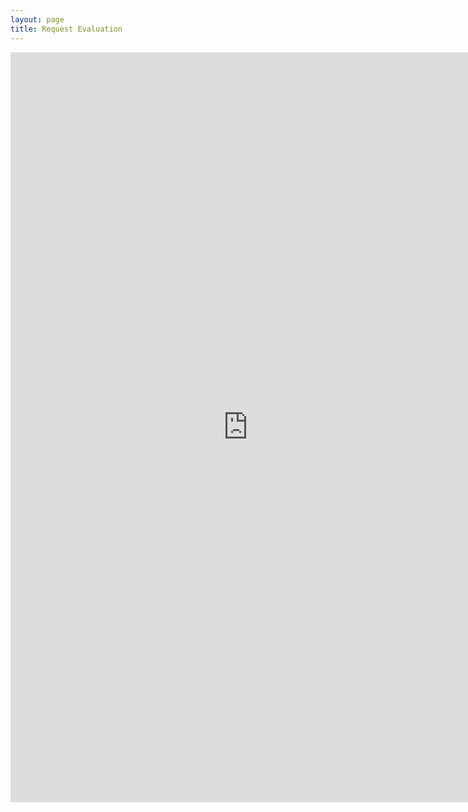 ```yaml
---
layout: page
title: Request Evaluation
---
```


<iframe src="https://docs.google.com/forms/d/1-ucEoQv70rz0nnvYxds8HBneyKahWaB4bHIeyOiRRqQ/viewform?embedded=true" width="760" height="1200" frameborder="0" marginheight="0" marginwidth="0">Loading...</iframe>